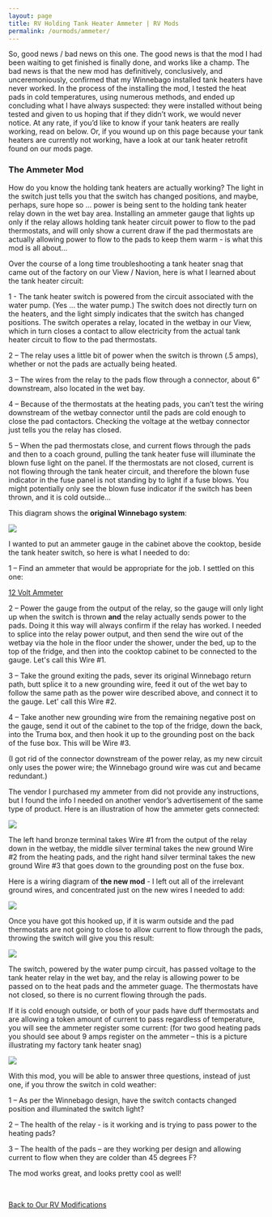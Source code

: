 ```yaml
---
layout: page
title: RV Holding Tank Heater Ammeter | RV Mods
permalink: /ourmods/ammeter/
---
```


So, good news / bad news on this one.  The good news is that the mod I had been waiting to get finished is finally done, and works like a champ.  The bad news is that the new mod has definitively, conclusively, and unceremoniously, confirmed that my Winnebago installed tank heaters have never worked.  In the process of the installing the mod, I tested the heat pads in cold temperatures, using numerous methods, and ended up concluding what I have always suspected: they were installed without being tested and given to us hoping that if they didn’t work, we would never notice.  At any rate, if you’d like to know if your tank heaters are really working, read on below.  Or, if you wound up on this page because your tank heaters are currently not working, have a look at our tank heater retrofit found on our mods page.


<h3>The Ammeter Mod</h3>

How do you know the holding tank heaters are actually working?  The light in the switch just tells you that the switch has changed positions, and maybe, perhaps, sure hope so ... power is being sent to the holding tank heater relay down in the wet bay area.  Installing an ammeter gauge that lights up only if the relay allows holding tank heater circuit power to flow to the pad thermostats, and will only show a current draw if the pad thermostats are actually allowing power to flow to the pads to keep them warm - is what this mod is all about...

Over the course of a long time troubleshooting a tank heater snag that came out of the factory on our View / Navion, here is what I learned about the tank heater circuit:

1 - The tank heater switch is powered from the circuit associated with the water pump.  (Yes ... the water pump.)  The switch does not directly turn on the heaters, and the light simply indicates that the switch has changed positions.  The switch operates a relay, located in the wetbay in our View, which in turn closes a contact to allow electricity from the actual tank heater circuit to flow to the pad thermostats.  

2 – The relay uses a little bit of power when the switch is thrown (.5 amps), whether or not the pads are actually being heated.

3 – The wires from the relay to the pads flow through a connector, about 6” downstream, also located in the wet bay.

4 – Because of the thermostats at the heating pads, you can’t test the wiring downstream of the wetbay connector until the pads are cold enough to close the pad contactors.  Checking the voltage at the wetbay connector just tells you the relay has closed.

5 – When the pad thermostats close, and current flows through the pads and then to a coach ground, pulling the tank heater fuse will illuminate the blown fuse light on the panel.  If the thermostats are not closed, current is not flowing through the tank heater circuit, and therefore the blown fuse indicator in the fuse panel is not standing by to light if a fuse blows.  You might potentially only see the blown fuse indicator if the switch has been thrown, and it is cold outside...

This diagram shows the **original Winnebago system**:

<img src="/assets/weboriginalheatercircuit.jpg"/>

I wanted to put an ammeter gauge in the cabinet above the cooktop, beside the tank heater switch, so here is what I needed to do:

1 – Find an ammeter that would be appropriate for the job.  I settled on this one:

<a href = "https://www.amazon.ca/gp/product/B08FX7JZ5D/ref=ppx_yo_dt_b_asin_title_o00_s01?ie=UTF8&psc=1 " target="_blank">12 Volt Ammeter </a>

2 – Power the gauge from the output of the relay, so the gauge will only light up when the switch is thrown **and** the relay actually sends power to the pads.  Doing it this way will always confirm if the relay has worked.  I needed to splice into the relay power output, and then send the wire out of the wetbay via the hole in the floor under the shower, under the bed, up to the top of the fridge, and then into the cooktop cabinet to be connected to the gauge.  Let's call this Wire #1.

3 – Take the ground exiting the pads, sever its original Winnebago return path, butt splice it to a new grounding wire, feed it out of the wet bay to follow the same path as the power wire described above, and connect it to the gauge.  Let' call this Wire #2.

4 – Take another new grounding wire from the remaining negative post on the gauge, send it out of the cabinet to the top of the fridge, down the back, into the Truma box, and then hook it up to the grounding post on the back of the fuse box.  This will be Wire #3.

(I got rid of the connector downstream of the power relay, as my new circuit only uses the power wire; the Winnebago ground wire was cut and became redundant.)

The vendor I purchased my ammeter from did not provide any instructions, but I found the info I needed on another vendor’s advertisement of the same type of product.  Here is an illustration of how the ammeter gets connected:

<img src="/assets/webammeterdiagram2.jpg"/>

The left hand bronze terminal takes Wire #1 from the output of the relay down in the wetbay, the middle silver terminal takes the new ground Wire #2 from the heating pads, and the right hand silver terminal takes the new ground Wire #3 that goes down to the grounding post on the fuse box.  

Here is a wiring diagram of **the new mod** - I left out all of the irrelevant ground wires, and concentrated just on the new wires I needed to add:

<img src="/assets/webammeterdiagramV5.jpg"/>

Once you have got this hooked up, if it is warm outside and the pad thermostats are not going to close to allow current to flow through the pads, throwing the switch will give you this result:

<img src="/assets/webammeter16.jpg"/>

The switch, powered by the water pump circuit, has passed voltage to the tank heater relay in the wet bay, and the relay is allowing power to be passed on to the heat pads and the ammeter guage.  The thermostats have not closed, so there is no current flowing through the pads.

If it is cold enough outside, or both of your pads have duff thermostats and are  allowing a token amount of current to pass regardless of temperature, you will see the ammeter register some current:  (for two good heating pads you should see about 9 amps register on the ammeter – this is a picture illustrating my factory tank heater snag)

<img src="/assets/webammeter17.jpg"/>

With this mod, you will be able to answer three questions, instead of just one, if you throw the switch in cold weather:

1 – As per the Winnebago design, have the switch contacts changed position and illuminated the switch light?

2 – The health of the relay - is it working and is trying to pass power to the heating pads?

3 – The health of the pads – are they working per design and allowing current to flow when they are colder than 45 degrees F?

The mod works great, and looks pretty cool as well!



<br>

[Back to Our RV Modifications](/ourmods/)

